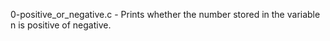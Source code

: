 0-positive_or_negative.c - Prints whether the number stored in the variable n is positive of negative.
